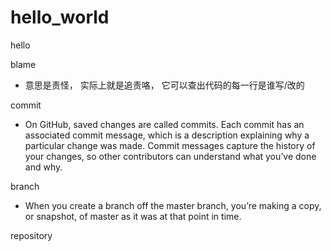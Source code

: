 # hello_world
hello

blame
- 意思是责怪， 实际上就是追责咯， 它可以查出代码的每一行是谁写/改的

commit
- On GitHub, saved changes are called commits. Each commit has an associated commit message, 
which is a description explaining why a particular change was made. Commit messages capture
the history of your changes, so other contributors can understand what you’ve done and why.

branch
- When you create a branch off the master branch, you’re making a copy, or snapshot, of master 
as it was at that point in time. 

repository
